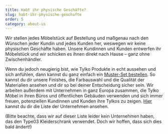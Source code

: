 ```yaml
---
title: Habt ihr physische Geschäfte?
slug: habt-ihr-physische-geschafte
order: 5
category: about-us
---
```


Wir stellen jedes Möbelstück auf Bestellung und maßgenau nach den Wünschen jeder Kundin und jedes Kunden her, weswegen wir keine physischen Geschäfte haben. Unsere Kundinnen und Kunden entwerfen ihr Möbelstück und wir schicken es ihnen direkt nach Hause – ganz ohne Zwischenhändler.

Wenn du jedoch neugierig bist, wie Tylko Produkte in echt aussehen und sich anfühlen, dann kannst du ganz einfach ein [Muster-Set bestellen](https://tylko.com/de/muster/). So kannst du dir unsere Finishes, die Farbauswahl und die Qualität der Materialien ansehen und dir so bei deiner Entscheidung sicher sein. Wir arbeiten außerdem mit Unternehmen in ganz Europa zusammen, die Tylko Möbel in ihren Büros und öffentlichen Gebäuden verwenden und sich immer freuen, potenziellen Kundinnen und Kunden ihre Tylkos zu zeigen. [Hier](https://tips.tylko.com/en/articles/4408404-gibt-es-tylko-geschafte-oder-showrooms) kannst du dir die Liste der Unternehmen ansehen.

(Bitte beachte, dass wir auf dieser Liste leider kein Unternehmen haben, das den Type03 Kleiderschrank verwendet. Doch wir hoffen, dass sich dies bald ändert!)

